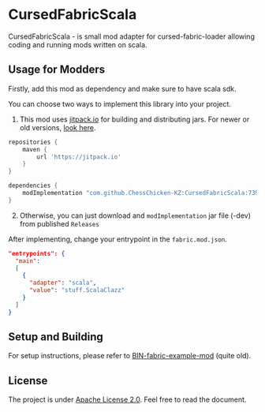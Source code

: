 # CursedFabricScala

CursedFabricScala - is small mod adapter for cursed-fabric-loader allowing coding and running mods written on scala.
## Usage for Modders
Firstly, add this mod as dependency and make sure to have scala sdk.

You can choose two ways to implement this library into your project.

1. This mod uses [jitpack.io](https://jitpack.io/) for building and distributing jars. For newer or old versions, [look here](https://jitpack.io/#ChessChicken-KZ/CursedFabricScala/).
```groovy
repositories {
    maven {
        url 'https://jitpack.io'
    }
}
```

```groovy
dependencies {
    modImplementation "com.github.ChessChicken-KZ:CursedFabricScala:739543978a"
}
```

2. Otherwise, you can just download and `modImplementation` jar file (-dev) from published `Releases`

After implementing, change your entrypoint in the `fabric.mod.json`.
```json
"entrypoints": {
  "main":
  [
    {
      "adapter": "scala",
      "value": "stuff.ScalaClazz"
    }
  ]
}
```

## Setup and Building
For setup instructions, please refer to [BIN-fabric-example-mod](https://github.com/calmilamsy/BIN-fabric-example-mod) (quite old).

## License
The project is under [Apache License 2.0](https://raw.githubusercontent.com/ChessChicken-KZ/CursedFabricScala/local/LICENSE). Feel free to read the document.
